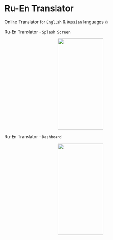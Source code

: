﻿# Ru-En Translator
 
 Online Translator for `English` & `Russian` languages 🔥

Ru-En Translator - `Splash Screen`

<div style="width=100%; flex-direction: row; display: flex; justify-content: space-around; align-items: center;">
<img src="https://github.com/JasurbekRuzimov/TranslateApp/assets/82991168/efc89c64-0a99-458a-80a7-64b1f728cea2" width="150" height="300" />
</div>

Ru-En Translator - `Dashboard`

<div style="width=100%; flex-direction: row; display: flex; justify-content: space-around; align-items: center;">
<img src="https://github.com/JasurbekRuzimov/TranslateApp/assets/82991168/bba38a7b-f8a9-4524-99f9-9627238c6942" width="150" height="300" />
</div>

